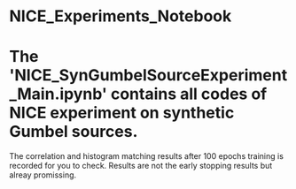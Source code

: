 # NICE_Experiments_Notebook

# The 'NICE_SynGumbelSourceExperiment_Main.ipynb' contains all codes of NICE experiment on synthetic Gumbel sources.
The correlation and histogram matching results after 100 epochs training is recorded for you to check. Results are not the early stopping results but alreay promissing.
